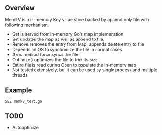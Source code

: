 ## Overview

MemKV is a in-memory Key value store backed by append only file with following mechanism.

- Get is served from in-memory Go's map implemenation
- Set updates the map as well as append to file.
- Remove removes the entry from Map, appends delete entry to file
- Depends on OS to synchronize the file in normal cases
- Sync method force syncs the file
- Optimize() optimizes the file to trim its size
- Entire file is read during Open to populate the in-memory map
- Not tested extensively, but it can be used by single process and multiple threads

## Example

	SEE memkv_test.go

## TODO

- Autooptimize
